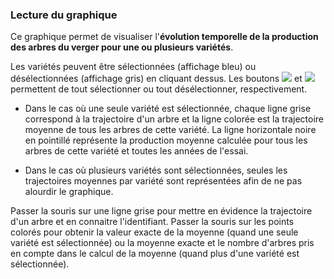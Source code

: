 ### Lecture du graphique

Ce graphique permet de visualiser l'**évolution temporelle de la production des arbres du verger pour une ou plusieurs variétés**.  

Les variétés peuvent être sélectionnées (affichage bleu) ou désélectionnées (affichage gris) en cliquant dessus. Les boutons ![](square-check-regular.png) et ![](trash-solid.png) permettent de tout sélectionner ou tout désélectionner, respectivement.

- Dans le cas où une seule variété est sélectionnée, chaque ligne grise correspond à la trajectoire d'un arbre et la ligne colorée est la trajectoire moyenne de tous les arbres de cette variété. La ligne horizontale noire en pointillé représente la production moyenne calculée pour tous les arbres de cette variété et toutes les années de l'essai. 

- Dans le cas où plusieurs variétés sont sélectionnées, seules les trajectoires moyennes par variété sont représentées afin de ne pas alourdir le graphique.  

Passer la souris sur une ligne grise pour mettre en évidence la trajectoire d'un arbre et en connaitre l'identifiant. Passer la souris sur les points colorés pour obtenir la valeur exacte de la moyenne (quand une seule variété est sélectionnée) ou la moyenne exacte et le nombre d'arbres pris en compte dans le calcul de la moyenne (quand plus d'une variété est sélectionnée).
